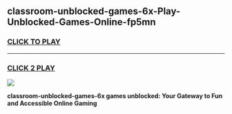 
## classroom-unblocked-games-6x-Play-Unblocked-Games-Online-fp5mn
<h3>
<a href="https://premium76.site?title=classroom-unblocked-games-6x&ref=25A">CLICK TO PLAY</a></h3>
<hr>

<h3>
<a href="https://premium76.site?title=classroom-unblocked-games-6x&ref=25A">CLICK 2 PLAY</a>
  
</h3>

<a href="https://premium76.site?title=classroom-unblocked-games-6x&ref=25A"><img src="https://clearcache.store/games.png"></a>


**classroom-unblocked-games-6x games unblocked: Your Gateway to Fun and Accessible Online Gaming**
